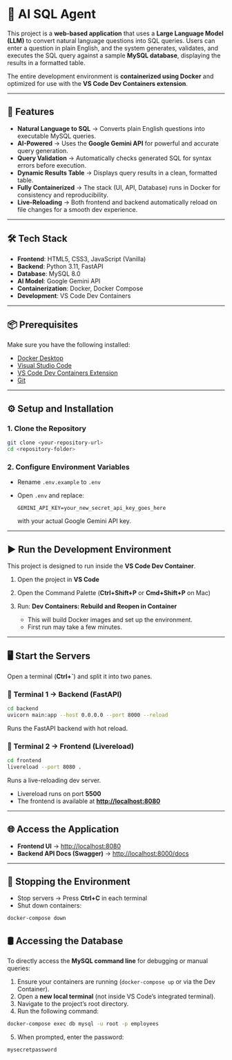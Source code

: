 # 🧠 AI SQL Agent

This project is a **web-based application** that uses a **Large Language Model (LLM)** to convert natural language questions into SQL queries. Users can enter a question in plain English, and the system generates, validates, and executes the SQL query against a sample **MySQL database**, displaying the results in a formatted table.

The entire development environment is **containerized using Docker** and optimized for use with the **VS Code Dev Containers extension**.

---

## 🚀 Features
- **Natural Language to SQL** → Converts plain English questions into executable MySQL queries.  
- **AI-Powered** → Uses the **Google Gemini API** for powerful and accurate query generation.  
- **Query Validation** → Automatically checks generated SQL for syntax errors before execution.  
- **Dynamic Results Table** → Displays query results in a clean, formatted table.  
- **Fully Containerized** → The stack (UI, API, Database) runs in Docker for consistency and reproducibility.  
- **Live-Reloading** → Both frontend and backend automatically reload on file changes for a smooth dev experience.  

---

## 🛠️ Tech Stack
- **Frontend**: HTML5, CSS3, JavaScript (Vanilla)  
- **Backend**: Python 3.11, FastAPI  
- **Database**: MySQL 8.0  
- **AI Model**: Google Gemini API  
- **Containerization**: Docker, Docker Compose  
- **Development**: VS Code Dev Containers  

---

## 📦 Prerequisites
Make sure you have the following installed:
- [Docker Desktop](https://www.docker.com/products/docker-desktop/)  
- [Visual Studio Code](https://code.visualstudio.com/)  
- [VS Code Dev Containers Extension](https://marketplace.visualstudio.com/items?itemName=ms-vscode-remote.remote-containers)  
- [Git](https://git-scm.com/)  

---

## ⚙️ Setup and Installation

### 1. Clone the Repository
```bash
git clone <your-repository-url>
cd <repository-folder>
````

### 2. Configure Environment Variables

* Rename `.env.example` to `.env`
* Open `.env` and replace:

  ```env
  GEMINI_API_KEY=your_new_secret_api_key_goes_here
  ```

  with your actual Google Gemini API key.

---

## ▶️ Run the Development Environment

This project is designed to run inside the **VS Code Dev Container**.

1. Open the project in **VS Code**
2. Open the Command Palette (**Ctrl+Shift+P** or **Cmd+Shift+P** on Mac)
3. Run: **Dev Containers: Rebuild and Reopen in Container**

   * This will build Docker images and set up the environment.
   * First run may take a few minutes.

---

## 🖥️ Start the Servers

Open a terminal (**Ctrl+\`**) and split it into two panes.

### 🔹 Terminal 1 → Backend (FastAPI)

```bash
cd backend
uvicorn main:app --host 0.0.0.0 --port 8000 --reload
```

Runs the FastAPI backend with hot reload.

### 🔹 Terminal 2 → Frontend (Livereload)

```bash
cd frontend
livereload --port 8080 .
```

Runs a live-reloading dev server.

* Livereload runs on port **5500**
* The frontend is available at **[http://localhost:8080](http://localhost:8080)**

---

## 🌐 Access the Application

* **Frontend UI** → [http://localhost:8080](http://localhost:8080)
* **Backend API Docs (Swagger)** → [http://localhost:8000/docs](http://localhost:8000/docs)

---

## 🛑 Stopping the Environment

* Stop servers → Press **Ctrl+C** in each terminal
* Shut down containers:

```bash
docker-compose down
```

## 🛢️ Accessing the Database

To directly access the **MySQL command line** for debugging or manual queries:

1. Ensure your containers are running (`docker-compose up` or via the Dev Container).  
2. Open a **new local terminal** (not inside VS Code’s integrated terminal).  
3. Navigate to the project’s root directory.  
4. Run the following command:  

```bash
docker-compose exec db mysql -u root -p employees
```

5. When prompted, enter the password:

```text
mysecretpassword
```